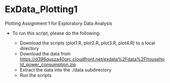 # ExData_Plotting1
Plotting Assignment 1 for Exploratory Data Analysis

 - To run this script, please do the following:

    - Download the scripts (plot1.R, plot2.R, plot3.R, plot4.R) to a local directory
    - Download the data from https://d396qusza40orc.cloudfront.net/exdata%2Fdata%2Fhousehold_power_consumption.zip
    - Extract the data into the ./data subdirectory
    - Run the scripts
